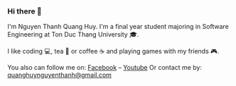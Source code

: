 ### Hi there 👋

I'm Nguyen Thanh Quang Huy. I'm a final year student majoring in Software Engineering at Ton Duc Thang University :mortar_board:.

I like coding :computer:, tea :tea: or coffee :coffee: and playing games with my friends :video_game:.

You also can follow me on: [Facebook](https://www.facebook.com/quanghuy.nguyenthanh/) – [Youtube](https://www.youtube.com/channel/UCQJWbEBqbdfPU8rrEf9spdQ)
Or contact me by: [quanghuynguyenthanh@gmail.com](mailto:quanghuynguyenthanh@gmail.com)
